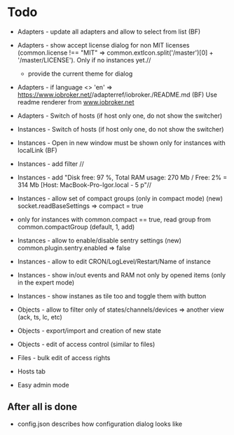# Todo
- Adapters - update all adapters and allow to select from list (BF)
- Adapters - show accept license dialog for non MIT licenses (common.license !== "MIT" => common.extIcon.split('/master')[0] + '/master/LICENSE'). Only if no instances yet.//
    - provide the current theme for dialog
- Adapters - if language <> 'en' => https://www.iobroker.net/<ru>/adapterref/iobroker.<ADAPTERNAME>/README.md (BF) Use readme renderer from www.iobroker.net

- Adapters - Switch of hosts (if host only one, do not show the switcher)
- Instances - Switch of hosts (if host only one, do not show the switcher)

- Instances - Open in new window must be shown only for instances with localLink (BF)
- Instances - add filter // 
- Instances - add "Disk free: 97 %, Total RAM usage: 270 Mb / Free: 2% = 314 Mb [Host: MacBook-Pro-Igor.local - 5 p"//
- Instances - allow set of compact groups (only in compact mode) (new) socket.readBaseSettings => compact = true
 - only for instances with common.compact == true, read group from common.compactGroup (default, 1, add)
- Instances - allow to enable/disable sentry settings (new) common.plugin.sentry.enabled => false
- Instances - allow to edit CRON/LogLevel/Restart/Name of instance
- Instances - show in/out events and RAM not only by opened items (only in the expert mode)
- Instances - show instanes as tile too and toggle them with button
- Objects - allow to filter only of states/channels/devices => another view (ack, ts, lc, etc)
- Objects - export/import and creation of new state
- Objects - edit of access control (similar to files)
- Files - bulk edit of access rights
- Hosts tab
- Easy admin mode

## After all is done
- config.json describes how configuration dialog looks like
